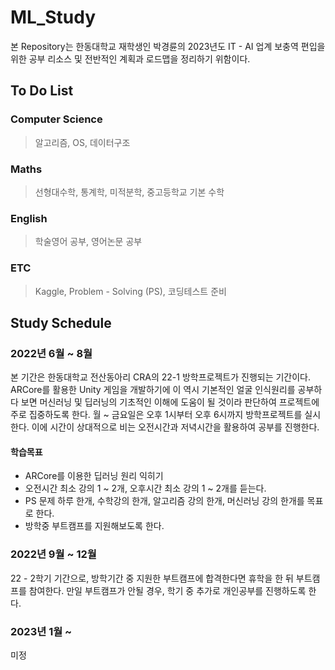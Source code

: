 # ML_Study
본 Repository는 한동대학교 재학생인 박경륜의 2023년도 IT - AI 업계 보충역 편입을 위한 공부 리소스 및 전반적인 계획과 로드맵을 정리하기 위함이다. 

## To Do List
### Computer Science 
> 알고리즘, OS, 데이터구조

### Maths
> 선형대수학, 통계학, 미적분학, 중고등학교 기본 수학

### English
> 학술영어 공부, 영어논문 공부

### ETC
> Kaggle, Problem - Solving (PS), 코딩테스트 준비

## Study Schedule
### 2022년 6월 ~ 8월
본 기간은 한동대학교 전산동아리 CRA의 22-1 방학프로젝트가 진행되는 기간이다. ARCore를 활용한 Unity 게임을 개발하기에 이 역시 기본적인 얼굴 인식원리를 공부하다 보면 머신러닝 및 딥러닝의 기초적인 이해에 도움이 될 것이라 판단하여 프로젝트에 주로 집중하도록 한다. 월 ~ 금요일은 오후 1시부터 오후 6시까지 방학프로젝트를 실시한다. 이에 시간이 상대적으로 비는 오전시간과 저녁시간을 활용하여 공부를 진행한다. 

#### 학습목표
- ARCore를 이용한 딥러닝 원리 익히기
- 오전시간 최소 강의 1 ~ 2개, 오후시간 최소 강의 1 ~ 2개를 듣는다. 
- PS 문제 하루 한개, 수학강의 한개, 알고리즘 강의 한개, 머신러닝 강의 한개를 목표로 한다.
- 방학중 부트캠프를 지원해보도록 한다.

### 2022년 9월 ~ 12월
22 - 2학기 기간으로, 방학기간 중 지원한 부트캠프에 합격한다면 휴학을 한 뒤 부트캠프를 참여한다. 만일 부트캠프가 안될 경우, 학기 중 추가로 개인공부를 진행하도록 한다.

### 2023년 1월 ~
미정
